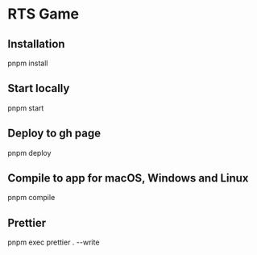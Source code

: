# RTS Game

## Installation

pnpm install

## Start locally

pnpm start

## Deploy to gh page

pnpm deploy

## Compile to app for macOS, Windows and Linux

pnpm compile

## Prettier

pnpm exec prettier . --write
